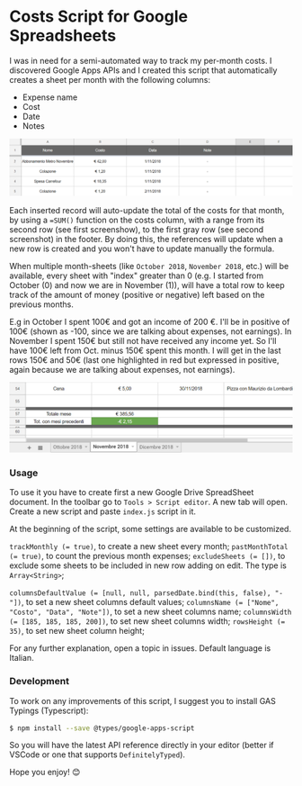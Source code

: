 # Costs Script for Google Spreadsheets

I was in need for a semi-automated way to track my per-month costs. I discovered Google Apps APIs and I created this script that automatically creates a sheet per month with the following columns:
 - Expense name
 - Cost
 - Date
 - Notes

![Header and expenses](assets/expenses.png)

Each inserted record will auto-update the total of the costs for that month, by using a `=SUM()` function on the costs column, with a range from its second row (see first screenshow), to the first gray row (see second screenshot) in the footer. By doing this, the references will update when a new row is created and you won't have to update manually the formula.

When multiple month-sheets (like `October 2018`, `November 2018`, etc.) will be available, every sheet with "index" greater than 0 (e.g. I started from October (0) and now we are in November (1)), will have a total row to keep track of the amount of money (positive or negative) left based on the previous months.

E.g in October I spent 100€ and got an income of 200 €. I'll be in positive of 100€ (shown as -100, since we are talking about expenses, not earnings).
In November I spent 150€ but still not have received any income yet. So I'll have 100€ left from Oct. minus 150€ spent this month. I will get in the last rows 150€ and 50€ (last one highlighted in red but expressed in positive, again because we are talking about expenses, not earnings).

![Footer](assets/footer.png)

### Usage

To use it you have to create first a new Google Drive SpreadSheet document. In the toolbar go to `Tools > Script editor`. A new tab will open.
Create a new script and paste `index.js` script in it.

At the beginning of the script, some settings are available to be customized.

`trackMonthly (= true)`, to create a new sheet every month;
`pastMonthTotal (= true)`, to count the previous month expenses;
`excludeSheets (= [])`, to exclude some sheets to be included in new row adding on edit. The type is `Array<String>`;

`columnsDefaultValue (= [null, null, parsedDate.bind(this, false), "-"])`,
to set a new sheet columns default values;
`columnsName (= ["Nome", "Costo", "Data", "Note"])`, to set a new sheet columns name;
`columnsWidth (= [185, 185, 185, 200])`, to set new sheet columns width;
`rowsHeight (= 35)`, to set new sheet column height;


For any further explanation, open a topic in issues. Default language is Italian.

### Development

To work on any improvements of this script, I suggest you to install GAS Typings (Typescript):

```sh
$ npm install --save @types/google-apps-script
```

So you will have the latest API reference directly in your editor (better if VSCode or one that supports `DefinitelyTyped`).

Hope you enjoy! 😊
